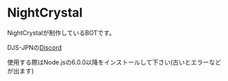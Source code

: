 # NightCrystal
NightCrystalが制作しているBOTです。

DJS-JPNの[Discord](https://discord.gg/DbTpjXV)

使用する際はNode.jsの6.0.0以降をインストールして下さい(古いとエラーなどが出ます)
